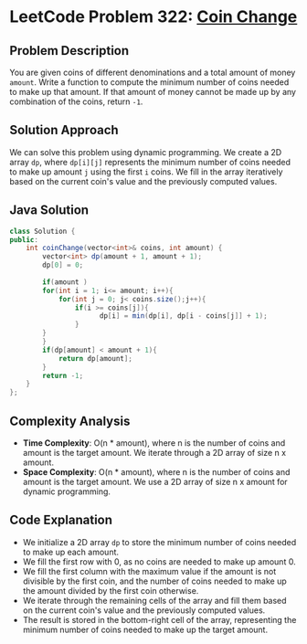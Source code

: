 # LeetCode Problem 322: [Coin Change](https://leetcode.com/problems/coin-change/)

## Problem Description

You are given coins of different denominations and a total amount of money `amount`. Write a function to compute the minimum number of coins needed to make up that amount. If that amount of money cannot be made up by any combination of the coins, return `-1`.

## Solution Approach

We can solve this problem using dynamic programming. We create a 2D array `dp`, where `dp[i][j]` represents the minimum number of coins needed to make up amount `j` using the first `i` coins. We fill in the array iteratively based on the current coin's value and the previously computed values.

## Java Solution

```java
class Solution {
public:
    int coinChange(vector<int>& coins, int amount) {
        vector<int> dp(amount + 1, amount + 1);
        dp[0] = 0;
        
        if(amount )
        for(int i = 1; i<= amount; i++){
            for(int j = 0; j< coins.size();j++){
                if(i >= coins[j]){
                      dp[i] = min(dp[i], dp[i - coins[j]] + 1);
                }            
        }
        }
        if(dp[amount] < amount + 1){
            return dp[amount];
        }
        return -1;
    }
};
```

## Complexity Analysis

- **Time Complexity**: O(n * amount), where n is the number of coins and amount is the target amount. We iterate through a 2D array of size n x amount.
- **Space Complexity**: O(n * amount), where n is the number of coins and amount is the target amount. We use a 2D array of size n x amount for dynamic programming.

## Code Explanation

- We initialize a 2D array `dp` to store the minimum number of coins needed to make up each amount.
- We fill the first row with 0, as no coins are needed to make up amount 0.
- We fill the first column with the maximum value if the amount is not divisible by the first coin, and the number of coins needed to make up the amount divided by the first coin otherwise.
- We iterate through the remaining cells of the array and fill them based on the current coin's value and the previously computed values.
- The result is stored in the bottom-right cell of the array, representing the minimum number of coins needed to make up the target amount.
